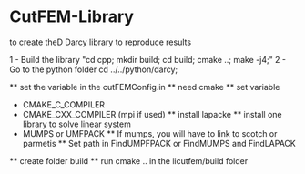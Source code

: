 # CutFEM-Library

to create theD Darcy library to reproduce results

1 - Build the library
"cd cpp; mkdir build; cd build; cmake ..; make -j4;"
2 - Go to the python folder
cd ../../python/darcy;


** set the variable in the cutFEMConfig.in
** need cmake
** set variable
  -  CMAKE_C_COMPILER
  -  CMAKE_CXX_COMPILER   (mpi if used)
** install lapacke
** install one library to solve linear system
  - MUMPS or UMFPACK
** If mumps, you will have to link to scotch or parmetis
** Set path in FindUMPFPACK or FindMUMPS and FindLAPACK


** create folder build
** run cmake .. in the licutfem/build folder
